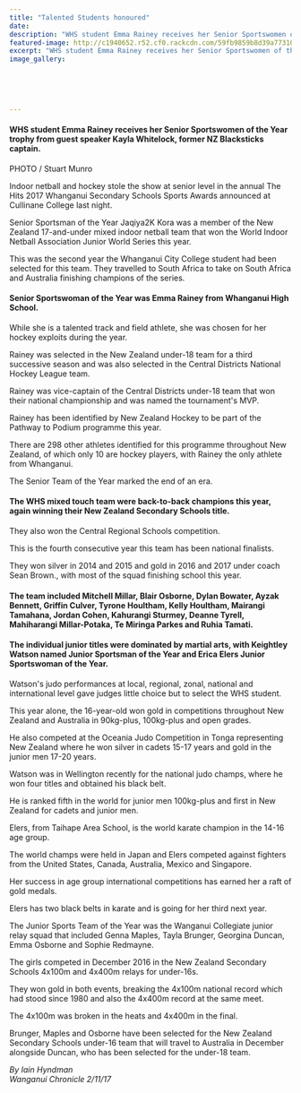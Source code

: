 ```yaml
---
title: "Talented Students honoured"
date: 
description: "WHS student Emma Rainey receives her Senior Sportswomen of the Year trophy from guest speaker Kayla Whitelock..."
featured-image: http://c1940652.r52.cf0.rackcdn.com/59fb9859b8d39a7731000646/Emma-Rainey-chronicle.jpg
excerpt: "WHS student Emma Rainey receives her Senior Sportswomen of the Year trophy from guest speaker Kayla Whitelock, former NZ Blacksticks captain."
image_gallery:
    
    
    
    
    
---
```


<h4>WHS student Emma Rainey receives her Senior Sportswomen of the Year trophy&nbsp;from guest speaker Kayla Whitelock, former NZ Blacksticks captain.</h4>
<p><strong></strong>PHOTO / Stuart Munro</p>
<p class="element element-paragraph">Indoor netball and hockey stole the show at senior level in the annual The Hits 2017 Whanganui Secondary Schools Sports Awards announced at Cullinane College last night.</p>
<p class="element element-paragraph">Senior Sportsman of the Year Jaqiya2K Kora was a member of the New Zealand 17-and-under mixed indoor netball team that won the World Indoor Netball Association Junior World Series this year.</p>
<p class="element element-paragraph">This was the second year the Whanganui City College student had been selected for this team. They travelled to South Africa to take on South Africa and Australia finishing champions of the series.</p>
<h4 class="element element-paragraph">Senior Sportswoman of the Year was Emma Rainey from Whanganui High School.</h4>
<p class="element element-paragraph">While she is a talented track and field athlete, she was chosen for her hockey exploits during the year.</p>
<p class="element element-paragraph">Rainey was selected in the New Zealand under-18 team for a third successive season and was also selected in the Central Districts National Hockey League team.</p>
<p class="element element-paragraph">Rainey was vice-captain of the Central Districts under-18 team that won their national championship and was named the tournament's MVP.</p>
<p class="element element-paragraph">Rainey has been identified by New Zealand Hockey to be part of the Pathway to Podium programme this year.</p>
<p class="element element-paragraph">There are 298 other athletes identified for this programme throughout New Zealand, of which only 10 are hockey players, with Rainey the only athlete from Whanganui.</p>
<p class="element element-paragraph">The Senior Team of the Year marked the end of an era.</p>
<h4 class="element element-paragraph">The WHS mixed touch team were back-to-back champions this year, again winning their New Zealand Secondary Schools title.</h4>
<p class="element element-paragraph">They also won the Central Regional Schools competition.</p>
<p class="element element-paragraph">This is the fourth consecutive year this team has been national finalists.</p>
<p class="element element-paragraph">They won silver in 2014 and 2015 and gold in 2016 and 2017 under coach Sean Brown., with most of the squad finishing school this year.</p>
<h4 class="element element-paragraph">The team included Mitchell Millar, Blair Osborne, Dylan Bowater, Ayzak Bennett, Griffin Culver, Tyrone Houltham, Kelly Houltham, Mairangi Tamahana, Jordan Cohen, Kahurangi Sturmey, Deanne Tyrell, Mahiharangi Millar-Potaka, Te Miringa Parkes and Ruhia Tamati.</h4>
<h4 class="element element-paragraph">The individual junior titles were dominated by martial arts, with Keightley Watson named Junior Sportsman of the Year and Erica Elers Junior Sportswoman of the Year.</h4>
<p class="element element-paragraph">Watson's judo performances at local, regional, zonal, national and international level gave judges little choice but to select the WHS student.</p>
<p class="element element-paragraph">This year alone, the 16-year-old won gold in competitions throughout New Zealand and Australia in 90kg-plus, 100kg-plus and open grades.</p>
<p class="element element-paragraph">He also competed at the Oceania Judo Competition in Tonga representing New Zealand where he won silver in cadets 15-17 years and gold in the junior men 17-20 years.</p>
<p class="element element-paragraph">Watson was in Wellington recently for the national judo champs, where he won four titles and obtained his black belt.</p>
<p class="element element-paragraph">He is ranked fifth in the world for junior men 100kg-plus and first in New Zealand for cadets and junior men.</p>
<p class="element element-paragraph">Elers, from Taihape Area School, is the world karate champion in the 14-16 age group.</p>
<p class="element element-paragraph">The world champs were held in Japan and Elers competed against fighters from the United States, Canada, Australia, Mexico and Singapore.</p>
<p class="element element-paragraph">Her success in age group international competitions has earned her a raft of gold medals.</p>
<p class="element element-paragraph">Elers has two black belts in karate and is going for her third next year.</p>
<p class="element element-paragraph">The Junior Sports Team of the Year was the Wanganui Collegiate junior relay squad that included Genna Maples, Tayla Brunger, Georgina Duncan, Emma Osborne and Sophie Redmayne.</p>
<p class="element element-paragraph">The girls competed in December 2016 in the New Zealand Secondary Schools 4x100m and 4x400m relays for under-16s.</p>
<p class="element element-paragraph">They won gold in both events, breaking the 4x100m national record which had stood since 1980 and also the 4x400m record at the same meet.</p>
<p class="element element-paragraph">The 4x100m was broken in the heats and 4x400m in the final.</p>
<p class="element element-paragraph">Brunger, Maples and Osborne have been selected for the New Zealand Secondary Schools under-16 team that will travel to Australia in December alongside Duncan, who has been selected for the under-18 team.</p>
<p class="element element-paragraph"><em>By&nbsp;Iain Hyndman<br />Wanganui Chronicle 2/11/17</em></p>

